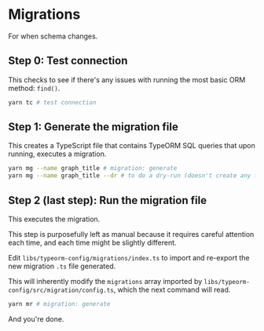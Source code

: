 # Migrations

For when schema changes.

## Step 0: Test connection

This checks to see if there's any issues with running the most basic
ORM method: `find()`.

```bash
yarn tc # test connection
```

## Step 1: Generate the migration file

This creates a TypeScript file that contains TypeORM SQL queries that
upon running, executes a migration.

```bash
yarn mg --name graph_title # migration: generate
yarn mg --name graph_title --dr # to do a dry-run (doesn't create any files)
```

## Step 2 (last step): Run the migration file

This executes the migration.

This step is purposefully left as manual because it requires careful
attention each time, and each time might be slightly different.

Edit `libs/typeorm-config/migrations/index.ts` to import and
re-export the new migration `.ts` file generated.

This will inherently modify the `migrations` array imported by
`libs/typeorm-config/src/migration/config.ts`, which the next command
will read.

```bash
yarn mr # migration: generate
```

And you're done.
